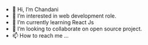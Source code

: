 - 👋 Hi, I’m Chandani
- 👀 I’m interested in web development role.
- 🌱 I’m currently learning React Js 
- 💞️ I’m looking to collaborate on open source project.
- 📫 How to reach me ...

<!---
ChandaniCodes/ChandaniCodes is a ✨ special ✨ repository because its `README.md` (this file) appears on your GitHub profile.
You can click the Preview link to take a look at your changes.
--->
